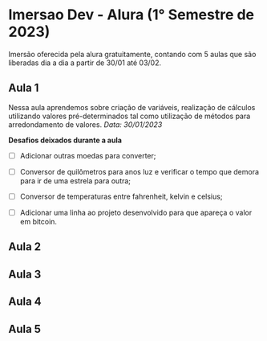 # Imersao Dev - Alura (1° Semestre de 2023)
Imersão oferecida pela alura gratuitamente, contando com 5 aulas que são liberadas dia a dia a partir de 30/01 até 03/02.

## Aula 1
Nessa aula aprendemos sobre criação de variáveis, realização de cálculos utilizando valores pré-determinados tal como utilização de métodos para arredondamento de valores.
_Data: 30/01/2023_

__Desafios deixados durante a aula__

- [ ] Adicionar outras moedas para converter;

- [ ] Conversor de quilômetros para anos luz e verificar o tempo que demora para ir de uma estrela para outra;

- [ ] Conversor de temperaturas entre fahrenheit, kelvin e celsius;

- [ ] Adicionar uma linha ao projeto desenvolvido para que apareça o valor em bitcoin.

## Aula 2

## Aula 3

## Aula 4

## Aula 5
 
